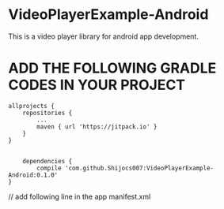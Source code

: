 # VideoPlayerExample-Android
This is a video player library for android app development.

# ADD THE FOLLOWING GRADLE CODES IN YOUR PROJECT

	allprojects {
		repositories {
			...
			maven { url 'https://jitpack.io' }
		}
	}
	
	
		dependencies {
	        compile 'com.github.Shijocs007:VideoPlayerExample-Android:0.1.0'
	}

// add following line in the app manifest.xml

  <uses-permission android:name="android.permission.INTERNET" />
